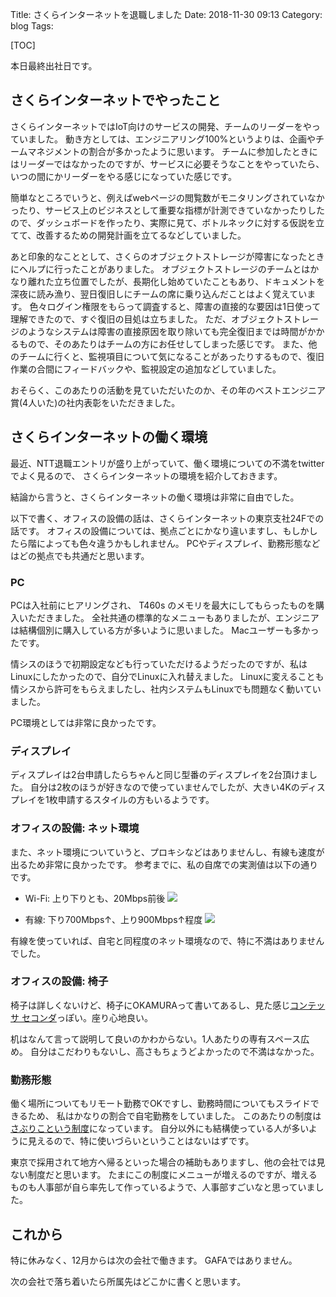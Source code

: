 Title: さくらインターネットを退職しました
Date: 2018-11-30 09:13
Category: blog
Tags:

[TOC]

本日最終出社日です。

## さくらインターネットでやったこと

さくらインターネットではIoT向けのサービスの開発、チームのリーダーをやっていました。
動き方としては、エンジニアリング100%というよりは、企画やチームマネジメントの割合が多かったように思います。
チームに参加したときにはリーダーではなかったのですが、サービスに必要そうなことをやっていたら、いつの間にかリーダーをやる感じになっていた感じです。

簡単なところでいうと、例えばwebページの閲覧数がモニタリングされていなかったり、サービス上のビジネスとして重要な指標が計測できていなかったりしたので、ダッシュボードを作ったり、実際に見て、ボトルネックに対する仮説を立てて、改善するための開発計画を立てるなどしていました。

あと印象的なこととして、さくらのオブジェクトストレージが障害になったときにヘルプに行ったことがありました。
オブジェクトストレージのチームとはかなり離れた立ち位置でしたが、長期化し始めていたこともあり、ドキュメントを深夜に読み漁り、翌日復旧しにチームの席に乗り込んだことはよく覚えています。
色々ログイン権限をもらって調査すると、障害の直接的な要因は1日使って理解できたので、すぐ復旧の目処は立ちました。
ただ、オブジェクトストレージのようなシステムは障害の直接原因を取り除いても完全復旧までは時間がかかるもので、そのあたりはチームの方にお任せしてしまった感じです。
また、他のチームに行くと、監視項目について気になることがあったりするもので、復旧作業の合間にフィードバックや、監視設定の追加などしていました。

おそらく、このあたりの活動を見ていただいたのか、その年のベストエンジニア賞(4人いた)の社内表彰をいただきました。

## さくらインターネットの働く環境

最近、NTT退職エントリが盛り上がっていて、働く環境についての不満をtwitterでよく見るので、
さくらインターネットの環境を紹介しておきます。

結論から言うと、さくらインターネットの働く環境は非常に自由でした。

以下で書く、オフィスの設備の話は、さくらインターネットの東京支社24Fでの話です。
オフィスの設備については、拠点ごとにかなり違いますし、もしかしたら階によっても色々違うかもしれません。
PCやディスプレイ、勤務形態などはどの拠点でも共通だと思います。

### PC

PCは入社前にヒアリングされ、 T460s のメモリを最大にしてもらったものを購入いただきました。
全社共通の標準的なメニューもありましたが、エンジニアは結構個別に購入している方が多いように思いました。
Macユーザーも多かったです。

情シスのほうで初期設定なども行っていただけるようだったのですが、私はLinuxにしたかったので、自分でLinuxに入れ替えました。
Linuxに変えることも情シスから許可をもらえましたし、社内システムもLinuxでも問題なく動いていました。

PC環境としては非常に良かったです。

### ディスプレイ

ディスプレイは2台申請したらちゃんと同じ型番のディスプレイを2台頂けました。
自分は2枚のほうが好きなので使っていませんでしたが、大きい4Kのディスプレイを1枚申請するスタイルの方もいるようです。

### オフィスの設備: ネット環境

また、ネット環境についていうと、プロキシなどはありませんし、有線も速度が出るため非常に良かったです。
参考までに、私の自席での実測値は以下の通りです。

* Wi-Fi: 上り下りとも、20Mbps前後
<a href="http://www.speedtest.net/result/7841002788"><img src="http://www.speedtest.net/result/7841002788.png"/></a>

* 有線: 下り700Mbps↑、上り900Mbps↑程度
<a href="http://www.speedtest.net/result/7840998396"><img src="http://www.speedtest.net/result/7840998396.png"/></a>

有線を使っていれば、自宅と同程度のネット環境なので、特に不満はありませんでした。

### オフィスの設備: 椅子

椅子は詳しくないけど、椅子にOKAMURAって書いてあるし、見た感じ[コンテッサ セコンダ](http://www.okamura.co.jp/product/seating/contessa_seconda/)っぽい。座り心地良い。

机はなんて言って説明して良いのかわからない。1人あたりの専有スペース広め。
自分はこだわりもないし、高さもちょうどよかったので不満はなかった。

### 勤務形態

働く場所についてもリモート勤務でOKですし、勤務時間についてもスライドできるため、
私はかなりの割合で自宅勤務をしていました。
このあたりの制度は[さぶりこという制度](https://www.sakura.ad.jp/corporate/corp/sabulico/)になっています。
自分以外にも結構使っている人が多いように見えるので、特に使いづらいということはないはずです。

東京で採用されて地方へ帰るといった場合の補助もありますし、他の会社では見ない制度だと思います。
たまにこの制度にメニューが増えるのですが、増えるものも人事部が自ら率先して作っているようで、人事部すごいなと思っていました。

## これから

特に休みなく、12月からは次の会社で働きます。
GAFAではありません。

次の会社で落ち着いたら所属先はどこかに書くと思います。
